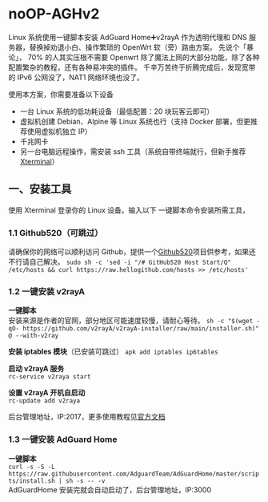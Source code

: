 # noOP-AGHv2

Linux 系统使用一键脚本安装 AdGuard Home➕v2rayA 作为透明代理和 DNS 服务器，替换掉劝退小白、操作繁琐的 OpenWrt 软（旁）路由方案。
先说个「暴论」， 70% 的人其实压根不需要 Openwrt 除了魔法上网的大部分功能，除了各种配置繁杂的教程，还有各种易冲突的插件。
千辛万苦终于折腾完成后，发现宽带的 IPv6 公网没了，NAT1 网络环境也没了。

使用本方案，你需要准备以下设备
- 一台 Linux 系统的低功耗设备（最低配置：20 块玩客云即可）
- 虚拟机创建 Debian、Alpine 等 Linux 系统也行（支持 Docker 部署，但更推荐使用虚拟机独立 IP）
- 千兆网卡
- 另一台电脑远程操作，需安装 ssh 工具（系统自带终端就行，但新手推荐 [Xterminal](https://www.terminal.icu/)）

## 一、安装工具
使用 Xterminal 登录你的 Linux 设备。输入以下 一键脚本命令安装所需工具，

### 1.1 Github520（可跳过）
请确保你的网络可以顺利访问 Github，提供一个[Github520](https://github.com/521xueweihan/GitHub520)项目供参考，如果还不行请自己解决。
`sudo sh -c 'sed -i "/# GitHub520 Host Start/Q" /etc/hosts && curl https://raw.hellogithub.com/hosts >> /etc/hosts'`

### 1.2 一键安装 v2rayA
**一键脚本**  
安装来源是作者的官网，部分地区可能速度较慢，请耐心等待。
`sh -c "$(wget -qO- https://github.com/v2rayA/v2rayA-installer/raw/main/installer.sh)" @ --with-v2ray`  

**安装 iptables 模块**（已安装可跳过）
`apk add iptables ip6tables`

**启动 v2rayA 服务**  
`rc-service v2raya start`  

**设置 v2rayA 开机自启动**  
`rc-update add v2raya`  

后台管理地址，IP:2017，更多使用教程见[官方文档](https://v2raya.org)

### 1.3 一键安装 AdGuard Home
**一键脚本**  
`curl -s -S -L https://raw.githubusercontent.com/AdguardTeam/AdGuardHome/master/scripts/install.sh | sh -s -- -v`  
AdGuardHome 安装完就会自动启动了，后台管理地址，IP:3000  
